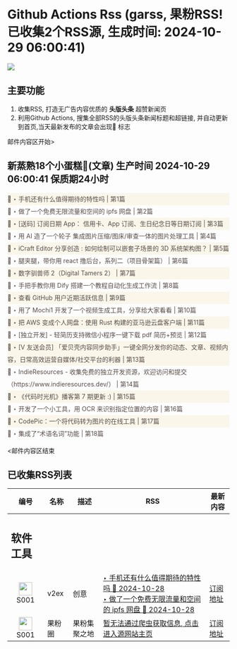 # Github Actions Rss (garss, 果粉RSS! 已收集2个RSS源, 生成时间: 2024-10-29 06:00:41)

![](https://cdn.jsdelivr.net/gh/xinkeji/garss/_media/ga-rss.png)



## 主要功能
1. 收集RSS, 打造无广告内容优质的 **头版头条** 超赞新闻页
2. 利用Github Actions, 搜集全部RSS的头版头条新闻标题和超链接, 并自动更新到首页,当天最新发布的文章会出现🌈 标志

邮件内容区开始>
<h2>新蒸熟18个小蛋糕🍰(文章) 生产时间 2024-10-29 06:00:41 保质期24小时</h2>

<div style='line-height:3;background-color:#FAF6EA;' ><a href='https://www.v2ex.com/t/1084209#reply44' style="line-height:2;text-decoration:none;display:block;color:#584D49;">🌈 ‣ 手机还有什么值得期待的特性吗 | 第1篇</a></div><div style='line-height:3;' ><a href='https://www.v2ex.com/t/1084405#reply18' style="line-height:2;text-decoration:none;display:block;color:#584D49;">🌈 ‣ 做了一个免费无限流量和空间的 ipfs 网盘 | 第2篇</a></div><div style='line-height:3;background-color:#FAF6EA;' ><a href='https://www.v2ex.com/t/1084225#reply19' style="line-height:2;text-decoration:none;display:block;color:#584D49;">🌈 ‣ [送码] 订阅日期 App： 信用卡、App 订阅、生日纪念日等日期订阅 | 第3篇</a></div><div style='line-height:3;' ><a href='https://www.v2ex.com/t/1084380#reply0' style="line-height:2;text-decoration:none;display:block;color:#584D49;">🌈 ‣ 用 AI 造了一个轮子 集成图片压缩/图床/审查一体的图片处理工具 | 第4篇</a></div><div style='line-height:3;background-color:#FAF6EA;' ><a href='https://www.v2ex.com/t/1084368#reply0' style="line-height:2;text-decoration:none;display:block;color:#584D49;">🌈 ‣ iCraft Editor 分享创造 : 如何绘制可以嵌套子场景的 3D 系统架构图？ | 第5篇</a></div><div style='line-height:3;' ><a href='https://www.v2ex.com/t/1084331#reply3' style="line-height:2;text-decoration:none;display:block;color:#584D49;">🌈 ‣ 腿夹腿，带你用 react 撸后台，系列二（项目骨架篇） | 第6篇</a></div><div style='line-height:3;background-color:#FAF6EA;' ><a href='https://www.v2ex.com/t/1084360#reply0' style="line-height:2;text-decoration:none;display:block;color:#584D49;">🌈 ‣ 数字驯兽师 2（Digital Tamers 2） | 第7篇</a></div><div style='line-height:3;' ><a href='https://www.v2ex.com/t/1084285#reply2' style="line-height:2;text-decoration:none;display:block;color:#584D49;">🌈 ‣ 手把手教你用 Dify 搭建一个教程自动化生成工作流 | 第8篇</a></div><div style='line-height:3;background-color:#FAF6EA;' ><a href='https://www.v2ex.com/t/1084249#reply2' style="line-height:2;text-decoration:none;display:block;color:#584D49;">🌈 ‣ 查看 GitHub 用户近期活跃信息 | 第9篇</a></div><div style='line-height:3;' ><a href='https://www.v2ex.com/t/1084134#reply6' style="line-height:2;text-decoration:none;display:block;color:#584D49;">🌈 ‣ 用了 Mochi1 开发了一个视频生成工具，分享给大家看看 | 第10篇</a></div><div style='line-height:3;background-color:#FAF6EA;' ><a href='https://www.v2ex.com/t/1084179#reply4' style="line-height:2;text-decoration:none;display:block;color:#584D49;">🌈 ‣ 把 AWS 变成个人网盘：使用 Rust 构建的亚马逊云盘客户端 | 第11篇</a></div><div style='line-height:3;' ><a href='https://www.v2ex.com/t/1084247#reply0' style="line-height:2;text-decoration:none;display:block;color:#584D49;">🌈 ‣ [独立开发] - 轻简历支持微信小程序一键下载 pdf 简历+预览 | 第12篇</a></div><div style='line-height:3;background-color:#FAF6EA;' ><a href='https://www.v2ex.com/t/1084221#reply0' style="line-height:2;text-decoration:none;display:block;color:#584D49;">🌈 ‣ [V 友送会员] 「爱贝壳内容同步助手」一键全网分发你的动态、文章、视频内容，日常高效运营自媒体/社交平台的利器 | 第13篇</a></div><div style='line-height:3;' ><a href='https://www.v2ex.com/t/1084149#reply2' style="line-height:2;text-decoration:none;display:block;color:#584D49;">🌈 ‣ IndieResources - 收集免费的独立开发资源，欢迎访问和提交（https://www.indieresources.dev/） | 第14篇</a></div><div style='line-height:3;background-color:#FAF6EA;' ><a href='https://www.v2ex.com/t/1084124#reply0' style="line-height:2;text-decoration:none;display:block;color:#584D49;">🌈 ‣ 《代码时光机》播客第 7 期更新 :) | 第15篇</a></div><div style='line-height:3;' ><a href='https://www.v2ex.com/t/1084410#reply0' style="line-height:2;text-decoration:none;display:block;color:#584D49;">🌈 ‣ 开发了一个小工具，用 OCR 来识别指定位置的内容 | 第16篇</a></div><div style='line-height:3;background-color:#FAF6EA;' ><a href='https://www.v2ex.com/t/1084213#reply2' style="line-height:2;text-decoration:none;display:block;color:#584D49;">🌈 ‣ CodePic：一个将代码转为图片的在线工具 | 第17篇</a></div><div style='line-height:3;' ><a href='https://www.v2ex.com/t/1084431#reply0' style="line-height:2;text-decoration:none;display:block;color:#584D49;">🌈 ‣ 集成了“术语名词”功能 | 第18篇</a></div>

<邮件内容区结束

## 已收集RSS列表

| 编号 | 名称 | 描述 | RSS | 最新内容 |
| --- | --- | --- | --- | --- |
| <h2 id="软件工具">软件工具</h2> |  |   |  |  |
| <div id="S001" style="text-align: center;"><img src="https://cdn.jsdelivr.net/gh/zhaoolee/garss/_media/favicon/S001.png" width="30px" style="width:30px;height: auto;"/><br><span>S001</span></div> | v2ex | 创意 | [‣ 手机还有什么值得期待的特性吗 🌈 2024-10-28](https://www.v2ex.com/t/1084209#reply44)<br/>[‣ 做了一个免费无限流量和空间的 ipfs 网盘 🌈 2024-10-28](https://www.v2ex.com/t/1084405#reply18) | [订阅地址](https://www.v2ex.com/feed/tab/creative.xml) |
| <div id="S001" style="text-align: center;"><img src="https://cdn.jsdelivr.net/gh/zhaoolee/garss/_media/favicon/S001.png" width="30px" style="width:30px;height: auto;"/><br><span>S001</span></div> | 果粉圈 | 果粉集聚之地 | [暂无法通过爬虫获取信息, 点击进入源网站主页](https://g0f.cn) | [订阅地址](https://g0f.cn/rss.xml) |



